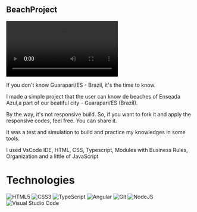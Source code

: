 ## BeachProject

![Watch the video](/assets/video-test.webm)

If you don't know Guarapari/ES - Brazil, it's the time to know. 

I made a simple project that the user can know de beaches of Enseada Azul,a part of our beatiful city - Guarapari/ES (Brazil).

By the way, it's not responsive build. So, if you want to fork it and apply the responsive codes, feel free. You can share it.

It was a test and simulation to build and practice my knowledges in some tools.

I used VsCode IDE, HTML, CSS, Typescript, Modules with Business Rules, Organization and a little of JavaScript

# Technologies

![HTML5](https://img.shields.io/badge/html5-%23E34F26.svg?style=for-the-badge&logo=html5&logoColor=white) 
![CSS3](https://img.shields.io/badge/css3-%231572B6.svg?style=for-the-badge&logo=css3&logoColor=white) 
![TypeScript](https://img.shields.io/badge/typescript-%23007ACC.svg?style=for-the-badge&logo=typescript&logoColor=white) 
![Angular](https://img.shields.io/badge/angular-%23DD0031.svg?style=for-the-badge&logo=angular&logoColor=white) 
![Git](https://img.shields.io/badge/git-%23F05033.svg?style=for-the-badge&logo=git&logoColor=white)
![NodeJS](https://img.shields.io/badge/node.js-6DA55F?style=for-the-badge&logo=node.js&logoColor=white)
![Visual Studio Code](https://img.shields.io/badge/Visual%20Studio%20Code-0078d7.svg?style=for-the-badge&logo=visual-studio-code&logoColor=white)
